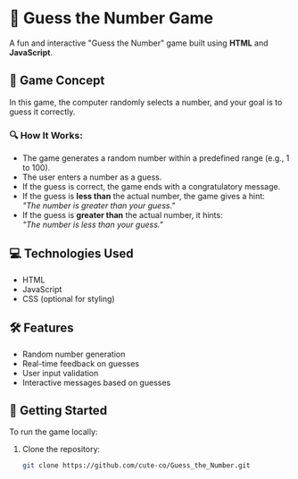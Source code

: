 # 🎯 Guess the Number Game

A fun and interactive "Guess the Number" game built using **HTML** and **JavaScript**.

## 🧠 Game Concept

In this game, the computer randomly selects a number, and your goal is to guess it correctly.

### 🔍 How It Works:
- The game generates a random number within a predefined range (e.g., 1 to 100).
- The user enters a number as a guess.
- If the guess is correct, the game ends with a congratulatory message.
- If the guess is **less than** the actual number, the game gives a hint:  
  _"The number is greater than your guess."_
- If the guess is **greater than** the actual number, it hints:  
  _"The number is less than your guess."_

## 💻 Technologies Used

- HTML
- JavaScript
- CSS (optional for styling)

## 🛠 Features

- Random number generation
- Real-time feedback on guesses
- User input validation
- Interactive messages based on guesses

## 🚀 Getting Started

To run the game locally:

1. Clone the repository:
   ```bash
   git clone https://github.com/cute-co/Guess_the_Number.git

